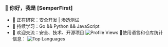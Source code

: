 ### 👋 你好，我是 [SemperFirst]  
- 🔭 正在研究：安全开发 | 渗透测试
- 🌱 持续学习：Go && Python && JavaScript
- 💬 欢迎交流：安全、技术、开源项目
![Profile Views](https://komarev.com/ghpvc/?username=SemperFirst&color=blue)
🌟使用语言和仓库统计信息：
![Top Languages](https://github-readme-stats.vercel.app/api/top-langs/?username=SemperFirst&layout=compact&theme=radical)



<!--
**SemperFirst/SemperFirst** is a ✨ _special_ ✨ repository because its `README.md` (this file) appears on your GitHub profile.

Here are some ideas to get you started:

- 🔭 I’m currently working on ...
- 🌱 I’m currently learning ...
- 👯 I’m looking to collaborate on ...
- 🤔 I’m looking for help with ...
- 💬 Ask me about ...
- 📫 How to reach me: ...
- 😄 Pronouns: ...
- ⚡ Fun fact: ...
-->
